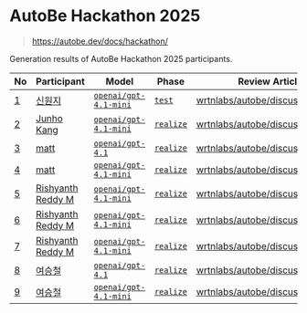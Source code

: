 # AutoBe Hackathon 2025

> https://autobe.dev/docs/hackathon/

Generation results of AutoBe Hackathon 2025 participants.

 No | Participant | Model | Phase | Review Article 
----|-------------|-------|-------|----------------
[1](./019947a2-be5c-71e0-8d30-98614a3b495a) | [신원지](./019947a2-be5c-71e0-8d30-98614a3b495a) | [`openai/gpt-4.1-mini`](./019947a2-be5c-71e0-8d30-98614a3b495a) | [`test`](./019947a2-be5c-71e0-8d30-98614a3b495a) | [wrtnlabs/autobe/discussions/608](https://github.com/wrtnlabs/autobe/discussions/608)
[2](./019940ef-116a-70b9-ba98-203c5b49bef0) | [Junho Kang](./019940ef-116a-70b9-ba98-203c5b49bef0) | [`openai/gpt-4.1-mini`](./019940ef-116a-70b9-ba98-203c5b49bef0) | [`realize`](./019940ef-116a-70b9-ba98-203c5b49bef0) | [wrtnlabs/autobe/discussions/602](https://github.com/wrtnlabs/autobe/discussions/602)
[3](./01994b06-85d0-735b-82f2-d63a5fadd1fe) | [matt](./01994b06-85d0-735b-82f2-d63a5fadd1fe) | [`openai/gpt-4.1`](./01994b06-85d0-735b-82f2-d63a5fadd1fe) | [`realize`](./01994b06-85d0-735b-82f2-d63a5fadd1fe) | [wrtnlabs/autobe/discussions/616](https://github.com/wrtnlabs/autobe/discussions/616)
[4](./019946df-040f-73f1-a8a3-f903d5d6d28f) | [matt](./019946df-040f-73f1-a8a3-f903d5d6d28f) | [`openai/gpt-4.1-mini`](./019946df-040f-73f1-a8a3-f903d5d6d28f) | [`realize`](./019946df-040f-73f1-a8a3-f903d5d6d28f) | [wrtnlabs/autobe/discussions/613](https://github.com/wrtnlabs/autobe/discussions/613)
[5](./01993e7a-c6a9-753f-92f6-78b463af62e7) | [Rishyanth Reddy M](./01993e7a-c6a9-753f-92f6-78b463af62e7) | [`openai/gpt-4.1-mini`](./01993e7a-c6a9-753f-92f6-78b463af62e7) | [`realize`](./01993e7a-c6a9-753f-92f6-78b463af62e7) | [wrtnlabs/autobe/discussions/600](https://github.com/wrtnlabs/autobe/discussions/600#discussion-8887840)
[6](./019940b5-a735-74ca-9b93-daa0ba54cc55) | [Rishyanth Reddy M](./019940b5-a735-74ca-9b93-daa0ba54cc55) | [`openai/gpt-4.1-mini`](./019940b5-a735-74ca-9b93-daa0ba54cc55) | [`realize`](./019940b5-a735-74ca-9b93-daa0ba54cc55) | [wrtnlabs/autobe/discussions/601](https://github.com/wrtnlabs/autobe/discussions/601#discussion-8888810)
[7](./0199480e-143d-77b9-b3f5-03f9df801f6a) | [Rishyanth Reddy M](./0199480e-143d-77b9-b3f5-03f9df801f6a) | [`openai/gpt-4.1-mini`](./0199480e-143d-77b9-b3f5-03f9df801f6a) | [`realize`](./0199480e-143d-77b9-b3f5-03f9df801f6a) | [wrtnlabs/autobe/discussions/607](https://github.com/wrtnlabs/autobe/discussions/607#discussion-8894360)
[8](./0199498a-09be-772d-9d02-4a91b2f7e6d0) | [여승철](./0199498a-09be-772d-9d02-4a91b2f7e6d0) | [`openai/gpt-4.1`](./0199498a-09be-772d-9d02-4a91b2f7e6d0) | [`realize`](./0199498a-09be-772d-9d02-4a91b2f7e6d0) | [wrtnlabs/autobe/discussions/612](https://github.com/wrtnlabs/autobe/discussions/612)
[9](./01993e91-7307-745d-808b-09c22c193dd7) | [여승철](./01993e91-7307-745d-808b-09c22c193dd7) | [`openai/gpt-4.1-mini`](./01993e91-7307-745d-808b-09c22c193dd7) | [`realize`](./01993e91-7307-745d-808b-09c22c193dd7) | [wrtnlabs/autobe/discussions/610](https://github.com/wrtnlabs/autobe/discussions/610),